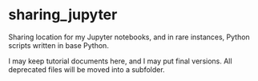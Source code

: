 # sharing_jupyter
Sharing location for my Jupyter notebooks, and in rare instances, Python scripts written in base Python.

I may keep tutorial documents here, and I may put final versions. All deprecated files will be moved into a subfolder.
